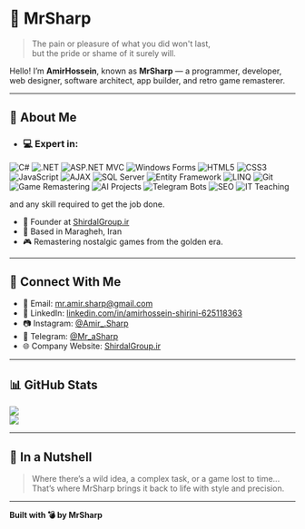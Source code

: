 # 👑 MrSharp

> The pain or pleasure of what you did won't last,  
> but the pride or shame of it surely will.

Hello! I’m **AmirHossein**, known as **MrSharp** — a programmer, developer, web designer, software architect, app builder, and retro game remasterer.

---

## 💼 About Me

- ### 💻 Expert in:

![C#](https://img.shields.io/badge/C%23-239120?style=for-the-badge&logo=csharp&logoColor=white)
![.NET](https://img.shields.io/badge/.NET-512BD4?style=for-the-badge&logo=dotnet&logoColor=white)
![ASP.NET MVC](https://img.shields.io/badge/ASP.NET_MVC-5C2D91?style=for-the-badge&logo=dotnet&logoColor=white)
![Windows Forms](https://img.shields.io/badge/Windows%20Forms-239120?style=for-the-badge&logo=windows&logoColor=white)
![HTML5](https://img.shields.io/badge/HTML5-E34F26?style=for-the-badge&logo=html5&logoColor=white)
![CSS3](https://img.shields.io/badge/CSS3-1572B6?style=for-the-badge&logo=css3&logoColor=white)
![JavaScript](https://img.shields.io/badge/JavaScript-F7DF1E?style=for-the-badge&logo=javascript&logoColor=black)
![AJAX](https://img.shields.io/badge/AJAX-000000?style=for-the-badge&logo=javascript&logoColor=F7DF1E)
![SQL Server](https://img.shields.io/badge/SQL_Server-CC2927?style=for-the-badge&logo=microsoftsqlserver&logoColor=white)
![Entity Framework](https://img.shields.io/badge/Entity_Framework-68217A?style=for-the-badge&logo=dotnet&logoColor=white)
![LINQ](https://img.shields.io/badge/LINQ-512BD4?style=for-the-badge&logo=dotnet&logoColor=white)
![Git](https://img.shields.io/badge/Git-F05032?style=for-the-badge&logo=git&logoColor=white)
![Game Remastering](https://img.shields.io/badge/Game%20Remastering-D32936?style=for-the-badge&logo=riotgames&logoColor=white)
![AI Projects](https://img.shields.io/badge/AI_Projects-6A1B9A?style=for-the-badge&logo=openai&logoColor=white)
![Telegram Bots](https://img.shields.io/badge/Telegram_Bots-0088CC?style=for-the-badge&logo=telegram&logoColor=white)
![SEO](https://img.shields.io/badge/SEO-00C853?style=for-the-badge&logo=google&logoColor=white)
![IT Teaching](https://img.shields.io/badge/Teaching-607D8B?style=for-the-badge&logo=googleclassroom&logoColor=white)




 and any skill required to get the job done.
- 🏢 Founder at [ShirdalGroup.ir](https://shirdalgroup.ir)
- 📍 Based in Maragheh, Iran  
- 🎮 Remastering nostalgic games from the golden era.

---

## 🔗 Connect With Me

- 📧 Email: [mr.amir.sharp@gmail.com](mailto:mr.amir.sharp@gmail.com)  
- 💼 LinkedIn: [linkedin.com/in/amirhossein-shirini-625118363](https://linkedin.com/in/amirhossein-shirini-625118363)  
- 📷 Instagram: [@Amir_.Sharp](https://instagram.com/Amir_.Sharp)  
- 💬 Telegram: [@Mr_aSharp](https://t.me/Mr_aSharp)  
- 🌐 Company Website: [ShirdalGroup.ir](https://shirdalgroup.ir)

---

## 📊 GitHub Stats

![](https://github-readme-stats.vercel.app/api?username=amiirsharp&theme=dark&hide_border=true&include_all_commits=true&count_private=true)<br/>
![](https://nirzak-streak-stats.vercel.app/?user=amiirsharp&theme=dark&hide_border=true)

---

## 🧠 In a Nutshell

> Where there’s a wild idea, a complex task, or a game lost to time...  
> That’s where MrSharp brings it back to life with style and precision.

---

**Built with 💣 by MrSharp**

